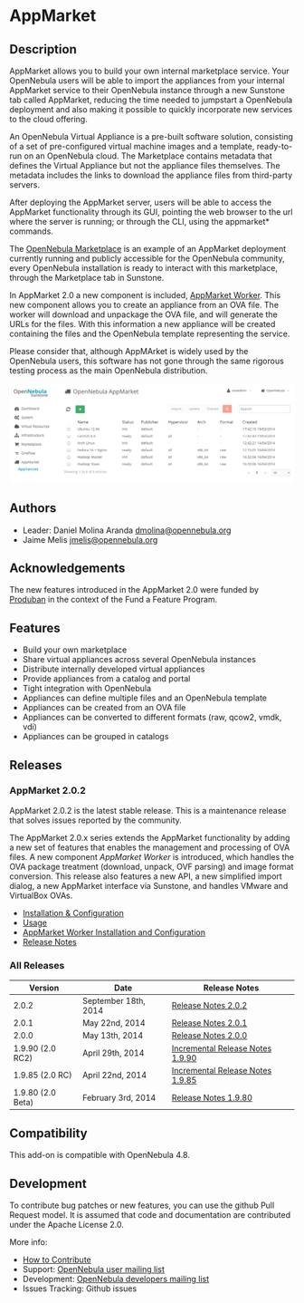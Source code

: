 # AppMarket

## Description

AppMarket allows you to build your own internal marketplace service. Your OpenNebula users will be able to import the appliances from your internal AppMarket service to their OpenNebula instance through a new Sunstone tab called AppMarket, reducing the time needed to jumpstart a OpenNebula deployment and also making it possible to quickly incorporate new services to the cloud offering.

An OpenNebula Virtual Appliance is a pre-built software solution, consisting of a set of pre-configured virtual machine images and a template, ready-to-run on an OpenNebula cloud. The Marketplace contains metadata that defines the Virtual Appliance but not the appliance files themselves. The metadata includes the links to download the appliance files from third-party servers.

After deploying the AppMarket server, users will be able to access the AppMarket functionality through its GUI, pointing the web browser to the url where the server is running; or through the CLI, using the appmarket* commands.

The [OpenNebula Marketplace](http://marketplace.opennebula.systems/appliance) is an example of an AppMarket deployment currently running and publicly accessible for the OpenNebula community, every OpenNebula installation is ready to interact with this marketplace, through the Marketplace tab in Sunstone.

In AppMarket 2.0 a new component is included, [AppMarket Worker](doc/appmarket_worker_installation_and_configuration.md). This new component allows you to create an appliance from an OVA file. The worker will download and unpackage the OVA file, and will generate the URLs for the files. With this information a new appliance will be created containing the files and the OpenNebula template representing the service.

Please consider that, although AppMArket is widely used by the OpenNebula users, this software has not gone through the same rigorous testing process as the main OpenNebula distribution.

![market1306](doc/images/list_appliance_from_sunstone.png)

## Authors

* Leader: Daniel Molina Aranda dmolina@opennebula.org
* Jaime Melis jmelis@opennebula.org

## Acknowledgements

The new features introduced in the AppMarket 2.0 were funded by [Produban](http://www.produban.com/) in the context of the Fund a Feature Program.

## Features

* Build your own marketplace
* Share virtual appliances across several OpenNebula instances
* Distribute internally developed virtual appliances
* Provide appliances from a catalog and portal
* Tight integration with OpenNebula
* Appliances can define multiple files and an OpenNebula template
* Appliances can be created from an OVA file
* Appliances can be converted to different formats (raw, qcow2, vmdk, vdi)
* Appliances can be grouped in catalogs

## Releases

### AppMarket 2.0.2

AppMarket 2.0.2 is the latest stable release. This is a maintenance release that solves issues reported by the community.

The AppMarket 2.0.x series extends the AppMarket functionality by adding a new set of features that enables the management and processing of OVA files. A new component *AppMarket Worker* is introduced, which handles the OVA package treatment (download, unpack, OVF parsing) and image format conversion. This release also features a new API, a new simplified import dialog, a new AppMarket interface via Sunstone, and handles VMware and VirtualBox OVAs.

* [Installation & Configuration](doc/installation_and_configuration.md)
* [Usage](doc/usage.md)
* [AppMarket Worker Installation and Configuration](doc/appmarket_worker_installation_and_configuration.md)
* [Release Notes](doc/release_notes/appmarket-2.0.1.md)

### All Releases

|      Version      |        Date        |                               Release Notes                               |
| ----------------- | ------------------ | ------------------------------------------------------------------------- |
| 2.0.2             | September 18th, 2014     | [Release Notes 2.0.2](doc/release_notes/appmarket-2.0.2.md)               |
| 2.0.1             | May 22nd, 2014     | [Release Notes 2.0.1](doc/release_notes/appmarket-2.0.1.md)               |
| 2.0.0             | May 13th, 2014     | [Release Notes 2.0.0](doc/release_notes/appmarket-2.0.0.md)               |
| 1.9.90 (2.0 RC2)  | April 29th, 2014   | [Incremental Release Notes 1.9.90](doc/release_notes/appmarket-1.9.90.md) |
| 1.9.85 (2.0 RC)   | April 22nd, 2014   | [Incremental Release Notes 1.9.85](doc/release_notes/appmarket-1.9.85.md) |
| 1.9.80 (2.0 Beta) | February 3rd, 2014 | [Release Notes 1.9.80](doc/release_notes/appmarket-1.9.80.md)             |

## Compatibility

This add-on is compatible with OpenNebula 4.8.

## Development

To contribute bug patches or new features, you can use the github Pull Request model. It is assumed that code and documentation are contributed under the Apache License 2.0.

More info:
* [How to Contribute](http://opennebula.org/software:add-ons#how_to_contribute_to_an_existing_add-on)
* Support: [OpenNebula user mailing list](http://opennebula.org/community:mailinglists)
* Development: [OpenNebula developers mailing list](http://opennebula.org/community:mailinglists)
* Issues Tracking: Github issues
